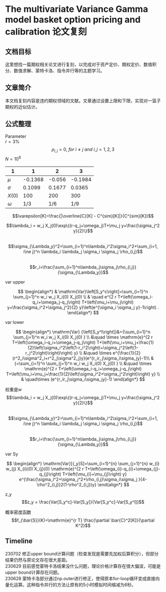 # The multivariate Variance Gamma model basket option pricing and calibration 论文复刻
## 文档目标
这里想找一篇期权相关论文进行复刻，以完成对于资产定价、期权定价、数值积分、数值求解、蒙特卡洛、指令并行等的主题学习。

## 文章简介
本文档复刻内容是违约期权领域的文献。文章通过设置上限和下限，实现对一篮子期权的近似估计。

## 公式整理
Parameter  
$r = 3\%$  
$$\rho_{i,j}=0, ~for~i \ne j ~and~ i, j = 1, 2, 3$$
$N = 10^6$

| 1| 1 | 2 | 3|
|- |- |- |- |
|$\mu$|-0.1368 | -0.056 | -0.1984 |
|$\sigma$| 0.1099 | 0.1677 | 0.0365 |
| $X(0)$ | 100 | 200 | 300 |
| $\omega$ | 1/3 | 1/6 | 1/9 |

$$\varepsilon[K]=\frac{|\overline{C}[K] - C^{sim}[K]|}{C^{sim}[K]}$$

$$\lambda_i = w_j X_j(0)\exp\{(r-q_j+\omega_j)T+\mu_j y+\frac{\sigma_j^2 y}{2}\}$$  
$$\sigma_{\Lambda_y}^2=\sum_{i=1}^n\lambda_i^2\sigma_i^2+\sum_{i=1, i\ne j}^n \lambda_i \lambda_j \sigma_i \sigma_j \rho_{i,j}$$  
$$r_i=\frac{\sum_{i=1}^n\lambda_j\sigma_j\rho_{i,j}}{\sigma_{\Lambda_y}}$$

var upper  

$$
\begin{align*}
& \mathrm{Var}\left[S_y^c\right]=\sum_{i=1}^n \sum_{j=1}^n w_i w_j X_i(0) X_j(0) \\
& \quad e^{2 r T+\left(\omega_i-q_i+\omega_j-q_j\right) T+\left(\mu_i+\mu_j\right) y+\frac{\sigma_i^2+\sigma_j^2}{2} y}\left(e^{\sigma_i \sigma_j y}-1\right) .
\end{align*}
$$

var lower

$$
\begin{align*}
\mathrm{Var}  {\left[S_y^l\right]}&={\sum_{i=1}^n \sum_{j=1}^n w_i w_j X_i(0) X_j(0) } \\
&\quad \times \mathrm{e}^{2 r T+\left(\omega_i-q_i+\omega_j-q_j\right) T+\left(\mu_i+\mu_j+\frac{1}{2}\left(\sigma_i^2\left(1-r_i^2\right)+\sigma_j^2\left(1-r_j^2\right)\right)\right) y} \\
&\quad \times e^{\frac{1}{2}(r^2_i\sigma^2_i+r^2_j\sigma^2_j)y}(e^{r_ir_j\sigma_i\sigma_jy}-1)\\
& {=\sum_{i=1}^n \sum_{j=1}^n w_i w_j X_i(0) X_j(0) } \\
&\quad \times \mathrm{e}^{2 r T+\left(\omega_i-q_i+\omega_j-q_j\right) T+\left(\mu_i+\mu_j+\frac{1}{2}\left(\sigma_i^2+\sigma_j^2\right)\right) y} \\
& \quad\times (e^{r_ir_j\sigma_i\sigma_jy}-1)
\end{align*}
$$

权重是$w$  
$$\lambda_i = w_j X_j(0)\exp\{(r-q_j+\omega_j)T+\mu_j y+\frac{\sigma_j^2 y}{2}\}$$  
$$\sigma_{\Lambda_y}^2=\sum_{i=1}^n\lambda_i^2\sigma_i^2+\sum_{i=1, i\ne j}^n \lambda_i \lambda_j \sigma_i \sigma_j \rho_{i,j}$$  
$$r_i=\frac{\sum_{i=1}^n\lambda_j\sigma_j\rho_{i,j}}{\sigma_{\Lambda_y}}$$

var Sy

$$
\begin{align*}
	\mathrm{Var}[{_y}S]=\sum_{i=1}^{n} \sum_{j=1}^{n} w_{i} w_{j} X_{i}(0) X_{j}(0)  
	\mathrm{e}^{2 r T+\left(\omega_{i}-q_{i}+\omega_{j}-q_{j}\right) T+\left(\mu_{i}+\mu_{j}\right) y} 
	e^{\frac{\sigma_i^2+\sigma_j^2+\rho_{i,j}\sigma_i\sigma_j
	}{4-\rho^2_{i,j}}2(1-\rho^2_{i,j})y}
\end{align*}
$$

z_y
$$z_y = \frac{Var[S_y^c]-Var[S_y]}{Var[S_y^c]-Var[S_y^l]}$$  

概率密度函数
$$f_{\bar{S}}(K)=\mathrm{e}^{r T} \frac{\partial \bar{C}^2[K]}{\partial K^2}$$

## Timeline
230702 修正upper bound计算问题（检查发现是需要先加权后算积分），但部分结果仍然与原论文存在很大差距。  
230629 目前感觉蒙特卡洛结果没什么问题，理论价格计算存在很大偏误，可能是upper bound计算存在问题。  
230628 蒙特卡洛部分通过np.outer进行修正，使得原本for-loop循环变成直接向量化运算。这种指令并行的方法让原有的5小时模拟时间缩减为6秒。
